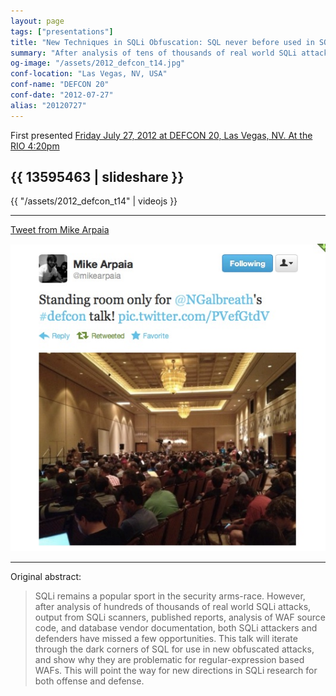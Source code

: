```yaml
---
layout: page
tags: ["presentations"]
title: "New Techniques in SQLi Obfuscation: SQL never before used in SQLi"
summary: "After analysis of tens of thousands of real world SQLi attacks, both WAFs and attackers have missed a number of the finer points of SQL.  This presentation was first given at DEFCON 20 in Las Vegas, NV"
og-image: "/assets/2012_defcon_t14.jpg"
conf-location: "Las Vegas, NV, USA"
conf-name: "DEFCON 20"
conf-date: "2012-07-27"
alias: "20120727"
---
```


First presented [Friday July 27, 2012 at DEFCON 20, Las Vegas,
NV.  At the RIO 4:20pm](http://defcon.org/html/defcon-20/dc-20-speakers.html#Galbreath)


{{ 13595463 | slideshare }}
---

{{ "/assets/2012_defcon_t14" | videojs }}

---
[Tweet from Mike Arpaia](https://twitter.com/mikearpaia/statuses/228995918475718656)

![Mike Arpaia Tweet](/assets/defcon20-tweet.jpg "Title is optional")

---

Original abstract:

> SQLi remains a popular sport in the security arms-race. However, after
> analysis of hundreds of thousands of real world SQLi attacks, output
> from SQLi scanners, published reports, analysis of WAF source code,
> and database vendor documentation, both SQLi attackers and defenders
> have missed a few opportunities. This talk will iterate through the
> dark corners of SQL for use in new obfuscated attacks, and show why
> they are problematic for regular-expression based WAFs. This will
> point the way for new directions in SQLi research for both offense and
> defense.


